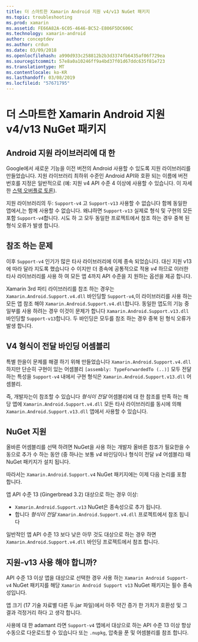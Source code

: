 ```yaml
---
title: 더 스마트한 Xamarin Android 지원 v4/v13 NuGet 패키지
ms.topic: troubleshooting
ms.prod: xamarin
ms.assetid: FE66A82A-6C05-4646-BC52-E806F5DC606C
ms.technology: xamarin-android
author: conceptdev
ms.author: crdun
ms.date: 03/09/2018
ms.openlocfilehash: a990d933c258812b2b3d3374fb6435af06f729ea
ms.sourcegitcommit: 57e8a0a10246ff9a4bd37f01d67ddc635f81e723
ms.translationtype: MT
ms.contentlocale: ko-KR
ms.lasthandoff: 03/08/2019
ms.locfileid: "57671795"
---
```

# <a name="smarter-xamarin-android-support-v4--v13-nuget-packages"></a>더 스마트한 Xamarin Android 지원 v4/v13 NuGet 패키지

## <a name="about-the-android-support-libraries"></a>Android 지원 라이브러리에 대 한

Google에서 새로운 기능을 이전 버전의 Android 사용할 수 있도록 지원 라이브러리를 만들었습니다. 지원 라이브러리 최하위 수준인 Android API와 호환 되는 이름에 버전 번호를 지정은 일반적으로 (예: 지원 v4 API 수준 4 이상에 사용할 수 있습니다. 이 자세한 [스택 오버플로 토론](https://stackoverflow.com/questions/9926403/android-support-package-compatibility-library-use-v4-or-v13)). 

지원 라이브러리의 두: `Support-v4` 고 `Support-v13` 사용할 수 없습니다 함께 동일한 앱에서,는 함께 사용할 수 없습니다. 왜냐하면 `Support-v13` 실제로 형식 및 구현의 모든 포함 `Support-v4`합니다. 시도 하 고 모두 동일한 프로젝트에서 참조 하는 경우 중복 된 형식 오류가 발생 합니다.

## <a name="problems-with-referencing"></a>참조 하는 문제

이후 `Support-v4` 인기가 많은 타사 라이브러리에 이제 종속 되었습니다. 대신 지원 v13에 따라 달라 지도록 했습니다 수 이지만 더 종속에 공통적으로 적용 _v4_ 하므로 이러한 타사 라이브러리를 사용 하 여 모든 앱 4까지 API 수준을 지 원하는 옵션을 제공 합니다.

Xamarin 3rd 파티 라이브러리를 참조 하는 경우는 `Xamarin.Android.Support.v4.dll` 바인딩할 `Support-v4`,이 라이브러리를 사용 하는 모든 앱 참조 해야 `Xamarin.Android.Support.v4.dll`합니다. 동일한 앱도의 기능 중 일부를 사용 하려는 경우 이것이 문제가 합니다 `Xamarin.Android.Support.v13.dll` 바인딩할 `Support-v13`합니다. 두 바인딩은 모두를 참조 하는 경우 중복 된 형식 오류가 발생 합니다.

## <a name="type-forwarded-v4-binding-assembly"></a>V4 형식이 전달 바인딩 어셈블리

특별 한을이 문제를 해결 하기 위해 만들었습니다 `Xamarin.Android.Support.v4.dll` 하지만 단순히 구현이 있는 어셈블리 `[assembly: TypeForwardedTo (..)]` 모두 전달 하는 특성을 `Support-v4` 내에서 구현 형식은 `Xamarin.Android.Support.v13.dll` 어셈블리.

즉, 개발자는이 참조할 수 있습니다 _형식이 전달_ 어셈블리에 대 한 참조를 만족 하는 해당 앱에 `Xamarin.Android.Support.v4.dll` 모든 타사 라이브러리를 동시에 의해 `Xamarin.Android.Support.v13.dll` 앱에서 사용할 수 있습니다.

## <a name="nuget-assistance"></a>NuGet 지원

올바른 어셈블리를 선택 하려면 NuGet을 사용 하는 개발자 올바른 참조가 필요한을 수동으로 추가 수 하는 동안 (중 하나는 보통 _v4_ 바인딩이나 형식이 전달 _v4_ 어셈블리) 때 NuGet 패키지가 설치 됩니다.

따라서는 `Xamarin.Android.Support.v4` NuGet 패키지에는 이제 다음 논리를 포함 합니다.

앱 API 수준 13 (Gingerbread 3.2) 대상으로 하는 경우 이상:

*   `Xamarin.Android.Support.v13` NuGet은 종속성으로 추가 됩니다.
*   합니다 _형식이 전달_ `Xamarin.Android.Support.v4.dll` 프로젝트에서 참조 됩니다

일반적인 앱 API 수준 13 보다 낮은 아무 것도 대상으로 하는 경우 하면 `Xamarin.Android.Support.v4.dll` 바인딩 프로젝트에서 참조 합니다.

## <a name="do-i-have-to-use-support-v13"></a>지원-v13 사용 해야 합니까?

API 수준 13 이상 앱을 대상으로 선택한 경우 사용 하는 `Xamarin Android Support-v4` NuGet 패키지를 해당 `Xamarin Android Support v13` NuGet 패키지는 필수 종속성입니다.

앱 크기 (17 기술 자료별 다른 두.jar 파일)에서 아주 약간 증가 한 가치가 호환성 및 그 결과 걱정거리 하다 고 생각 합니다.

사용에 대 한 adamant 라면 `Support-v4` 앱에서 대상으로 하는 API 수준 13 이상 항상 수동으로 다운로드할 수 있습니다 또는 `.nupkg`, 압축을 푼 및 어셈블리를 참조 합니다.
